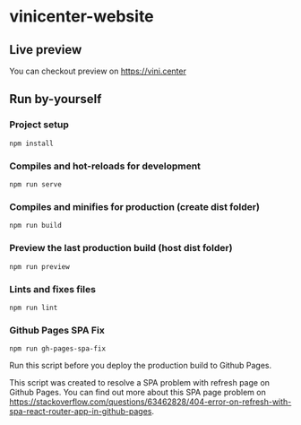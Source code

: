 # vinicenter-website

## Live preview

You can checkout preview on https://vini.center

## Run by-yourself

### Project setup
```
npm install
```

### Compiles and hot-reloads for development
```
npm run serve
```

### Compiles and minifies for production (create dist folder)
```
npm run build
```

### Preview the last production build (host dist folder)
```
npm run preview
```

### Lints and fixes files
```
npm run lint
```

### Github Pages SPA Fix 
```
npm run gh-pages-spa-fix
```

Run this script before you deploy the production build to Github Pages.

This script was created to resolve a SPA problem with refresh page on Github Pages.
You can find out more about this SPA page problem on https://stackoverflow.com/questions/63462828/404-error-on-refresh-with-spa-react-router-app-in-github-pages.